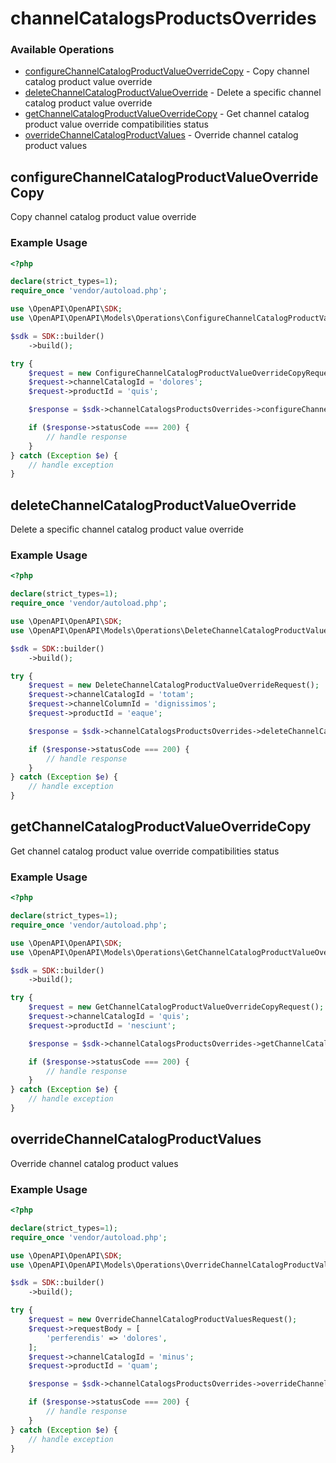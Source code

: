 # channelCatalogsProductsOverrides

### Available Operations

* [configureChannelCatalogProductValueOverrideCopy](#configurechannelcatalogproductvalueoverridecopy) - Copy channel catalog product value override
* [deleteChannelCatalogProductValueOverride](#deletechannelcatalogproductvalueoverride) - Delete a specific channel catalog product value override
* [getChannelCatalogProductValueOverrideCopy](#getchannelcatalogproductvalueoverridecopy) - Get channel catalog product value override compatibilities status
* [overrideChannelCatalogProductValues](#overridechannelcatalogproductvalues) - Override channel catalog product values

## configureChannelCatalogProductValueOverrideCopy

Copy channel catalog product value override

### Example Usage

```php
<?php

declare(strict_types=1);
require_once 'vendor/autoload.php';

use \OpenAPI\OpenAPI\SDK;
use \OpenAPI\OpenAPI\Models\Operations\ConfigureChannelCatalogProductValueOverrideCopyRequest;

$sdk = SDK::builder()
    ->build();

try {
    $request = new ConfigureChannelCatalogProductValueOverrideCopyRequest();
    $request->channelCatalogId = 'dolores';
    $request->productId = 'quis';

    $response = $sdk->channelCatalogsProductsOverrides->configureChannelCatalogProductValueOverrideCopy($request);

    if ($response->statusCode === 200) {
        // handle response
    }
} catch (Exception $e) {
    // handle exception
}
```

## deleteChannelCatalogProductValueOverride

Delete a specific channel catalog product value override

### Example Usage

```php
<?php

declare(strict_types=1);
require_once 'vendor/autoload.php';

use \OpenAPI\OpenAPI\SDK;
use \OpenAPI\OpenAPI\Models\Operations\DeleteChannelCatalogProductValueOverrideRequest;

$sdk = SDK::builder()
    ->build();

try {
    $request = new DeleteChannelCatalogProductValueOverrideRequest();
    $request->channelCatalogId = 'totam';
    $request->channelColumnId = 'dignissimos';
    $request->productId = 'eaque';

    $response = $sdk->channelCatalogsProductsOverrides->deleteChannelCatalogProductValueOverride($request);

    if ($response->statusCode === 200) {
        // handle response
    }
} catch (Exception $e) {
    // handle exception
}
```

## getChannelCatalogProductValueOverrideCopy

Get channel catalog product value override compatibilities status

### Example Usage

```php
<?php

declare(strict_types=1);
require_once 'vendor/autoload.php';

use \OpenAPI\OpenAPI\SDK;
use \OpenAPI\OpenAPI\Models\Operations\GetChannelCatalogProductValueOverrideCopyRequest;

$sdk = SDK::builder()
    ->build();

try {
    $request = new GetChannelCatalogProductValueOverrideCopyRequest();
    $request->channelCatalogId = 'quis';
    $request->productId = 'nesciunt';

    $response = $sdk->channelCatalogsProductsOverrides->getChannelCatalogProductValueOverrideCopy($request);

    if ($response->statusCode === 200) {
        // handle response
    }
} catch (Exception $e) {
    // handle exception
}
```

## overrideChannelCatalogProductValues

Override channel catalog product values

### Example Usage

```php
<?php

declare(strict_types=1);
require_once 'vendor/autoload.php';

use \OpenAPI\OpenAPI\SDK;
use \OpenAPI\OpenAPI\Models\Operations\OverrideChannelCatalogProductValuesRequest;

$sdk = SDK::builder()
    ->build();

try {
    $request = new OverrideChannelCatalogProductValuesRequest();
    $request->requestBody = [
        'perferendis' => 'dolores',
    ];
    $request->channelCatalogId = 'minus';
    $request->productId = 'quam';

    $response = $sdk->channelCatalogsProductsOverrides->overrideChannelCatalogProductValues($request);

    if ($response->statusCode === 200) {
        // handle response
    }
} catch (Exception $e) {
    // handle exception
}
```
